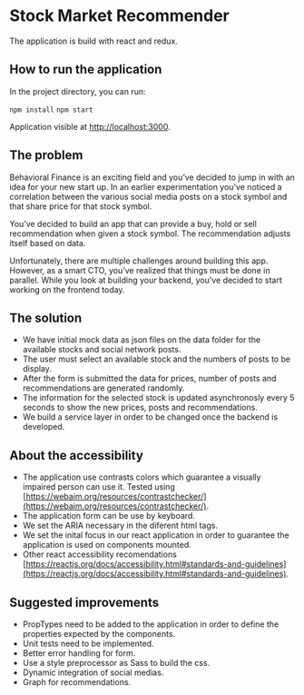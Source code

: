 # Stock Market Recommender

The application is build with react and redux.

## How to run the application

In the project directory, you can run:

`npm install`
`npm start`

Application visible at [http://localhost:3000](http://localhost:3000).

## The problem

Behavioral Finance is an exciting field and you’ve decided to jump in with an idea for your new start up.
In an earlier experimentation you’ve noticed a correlation between the various social media posts on a
stock symbol and that share price for that stock symbol.

You’ve decided to build an app that can provide a buy, hold or sell recommendation when given a stock
symbol. The recommendation adjusts itself based on data.

Unfortunately, there are multiple challenges around building this app. However, as a smart CTO, you’ve
realized that things must be done in parallel. While you look at building your backend, you’ve decided to
start working on the frontend today.

## The solution

- We have initial mock data as json files on the data folder for the available stocks and social network posts.
- The user must select an available stock and the numbers of posts to be display.
- After the form is submitted the data for prices, number of posts and recommendations are generated randomly.
- The information for the selected stock is updated asynchronosly every 5 seconds to show the new prices, posts and recommendations.
- We build a service layer in order to be changed once the backend is developed.

## About the accessibility

- The application use contrasts colors which guarantee a visually impaired person can use it. Tested using [https://webaim.org/resources/contrastchecker/](https://webaim.org/resources/contrastchecker/).
- The application form can be use by keyboard.
- We set the ARIA necessary in the diferent html tags.
- We set the inital focus in our react application in order to guarantee the application is used on components mounted.
- Other react accessibility recomendations [https://reactjs.org/docs/accessibility.html#standards-and-guidelines](https://reactjs.org/docs/accessibility.html#standards-and-guidelines).

## Suggested improvements

- PropTypes need to be added to the application in order to define the properties expected by the components.
- Unit tests need to be implemented.
- Better error handling for form.
- Use a style preprocessor as Sass to build the css.
- Dynamic integration of social medias.
- Graph for recommendations.